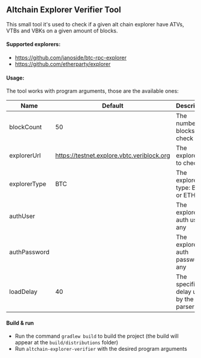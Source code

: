 ## Altchain Explorer Verifier Tool
This small tool it's used to check if a given alt chain explorer have ATVs, VTBs and VBKs on a given amount of blocks.

#### Supported explorers:
* https://github.com/janoside/btc-rpc-explorer
* https://github.com/etherparty/explorer

#### Usage:
The tool works with program arguments, those are the available ones:

|Name           |Default                                        | Description                           |
|---------------|-----------------------------------------------|---------------------------------------|
|blockCount     | 50                                            | The number of blocks to check         |
|explorerUrl    | https://testnet.explore.vbtc.veriblock.org    | The explorer url to check             |
|explorerType   | BTC                                           | The explorer type: BTC or ETH         |
|authUser       |                                               | The explorer auth user if any         |
|authPassword   |                                               | The explorer auth password if any     |
|loadDelay      | 40                                            | The specific delay used by the parser |

#### Build & run
* Run the command ```gradlew build``` to build the project (the build will appear at the ```build/distributions``` folder)
* Run ```altchain-explorer-verifier``` with the desired program arguments
